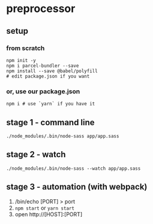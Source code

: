 # preprocessor

## setup

### from scratch

```
npm init -y
npm i parcel-bundler --save
npm install --save @babel/polyfill
# edit package.json if you want
```

### or, use our package.json

```
npm i # use `yarn` if you have it
```

## stage 1 - command line

```
./node_modules/.bin/node-sass app/app.sass
```

## stage 2 - watch

```
./node_modules/.bin/node-sass --watch app/app.sass
```

## stage 3 - automation (with webpack)

1. /bin/echo [PORT] > port
2. `npm start` or `yarn start`
3. open http://[HOST]:[PORT]
